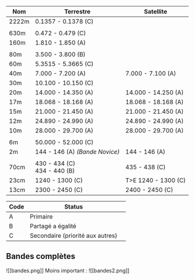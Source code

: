 | Nom   | Terrestre                      | Satellite           |
| ----- | ------------------------------ | ------------------- |
| 2222m | 0.1357 - 0.1378 (C)            |                     |
|       |                                |                     |
| 630m  | 0.472 - 0.479 (C)              |                     |
| 160m  | 1.810 - 1.850 (A)              |                     |
|       |                                |                     |
| 80m   | 3.500 - 3.800 (B)              |                     |
| 60m   | 5.3515 - 5.3665 (C)            |                     |
| 40m   | 7.000 - 7.200 (A)              | 7.000 - 7.100 (A)   |
| 30m   | 10.100 - 10.150 (C)            |                     |
| 20m   | 14.000 - 14.350 (A)            | 14.000 - 14.250 (A) |
| 17m   | 18.068 - 18.168 (A)            | 18.068 - 18.168 (A) |
| 15m   | 21.000 - 21.450 (A)            | 21.000 - 21.450 (A) |
| 12m   | 24.890 - 24.990 (A)            | 24.890 - 24.990 (A) |
| 10m   | 28.000 - 29.700 (A)            | 28.000 - 29.700 (A) |
|       |                                |                     |
| 6m    | 50.000 - 52.000 (C)            |                     |
| 2m    | 144 - 146 (A) *(Bande Novice)* | 144 - 146 (A)       |
|       |                                |                     |
| 70cm  | 430 - 434 (C)<br>434 - 440 (B) | 435 - 438 (C)       |
| 23cm  | 1240 - 1300 (C)                | T>E 1240 - 1300 (C) |
| 13cm  | 2300 - 2450 (C)                | 2400 - 2450 (C)     |

| Code | Status                           |     |
| ---- | -------------------------------- | --- |
| A    | Primaire                         |     |
| B    | Partagé a égalité                |     |
| C    | Secondaire (priorité aux autres) |     |


## Bandes complètes

![[bandes.png]]
Moins important :
![[bandes2.png]]